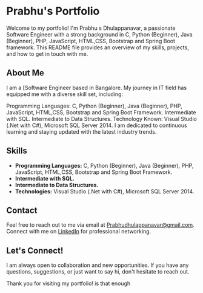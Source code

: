 # Prabhu's Portfolio

Welcome to my portfolio! I'm Prabhu s Dhulappanavar, a passionate Software Engineer with a strong background in C, Python (Beginner), Java (Beginner), PHP, JavaScript, HTML,CSS, Bootstrap and Spring Boot framework. This README file provides an overview of my skills, projects, and how to get in touch with me.

## About Me

I am a [Software Engineer based in Bangalore. My journey in IT field has equipped me with a diverse skill set, including:

Programming Languages: C, Python (Beginner), Java (Beginner), PHP, JavaScript, HTML,CSS, Bootstrap and Spring Boot Framework.
Intermediate with SQL.
Intermediate to Data Structures.
Technology Known: Visual Studio (.Net with C#), Microsoft SQL Server 2014.
I am dedicated to continuous learning and staying updated with the latest industry trends.

## Skills

- **Programming Languages:** C, Python (Beginner), Java (Beginner), PHP, JavaScript, HTML,CSS, Bootstrap and Spring Boot Framework.
- **Intermediate with SQL.**
- **Intermediate to Data Structures.**
- **Technologies:** Visual Studio (.Net with C#), Microsoft SQL Server 2014.


## Contact

Feel free to reach out to me via email at Prabhudhulappanavar@gmail.com. Connect with me on [LinkedIn](https://www.linkedin.com/in/prabhu-dhulappanavar/) for professional networking.

## Let's Connect!

I am always open to collaboration and new opportunities. If you have any questions, suggestions, or just want to say hi, don't hesitate to reach out.

Thank you for visiting my portfolio!
is that enough
